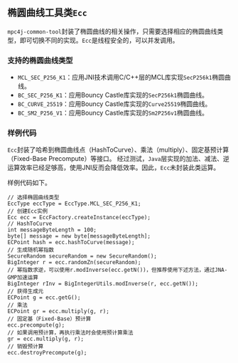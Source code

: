 ## 椭圆曲线工具类`Ecc`

`mpc4j-common-tool`封装了椭圆曲线的相关操作，只需要选择相应的椭圆曲线类型，即可切换不同的实现。`Ecc`是线程安全的，可以并发调用。

### 支持的椭圆曲线类型

- `MCL_SEC_P256_K1`：应用JNI技术调用C/C++层的MCL库实现`SecP256k1`椭圆曲线。
- `BC_SEC_P256_K1`：应用Bouncy Castle库实现的`SecP256k1`椭圆曲线。
- `BC_CURVE_25519`：应用Bouncy Castle库实现的`Curve25519`椭圆曲线。
- `BC_SM2_P256_V1`：应用Bouncy Castle库实现的`Sm2P256v1`椭圆曲线。

### 样例代码

`Ecc`封装了哈希到椭圆曲线点（HashToCurve）、乘法（multiply）、固定基预计算（Fixed-Base Precompute）等接口。 经过测试，`Java`层实现的加法、减法、逆运算效率已经足够高，使用JNI反而会降低效率。因此，`Ecc`未封装此类运算。

样例代码如下。

```
// 选择椭圆曲线类型
EccType eccType = EccType.MCL_SEC_P256_K1;
// 创建Ecc实例
Ecc ecc = EccFactory.createInstance(eccType);
// HashToCurve
int messageByteLength = 100;
byte[] message = new byte[messageByteLength];
ECPoint hash = ecc.hashToCurve(message);
// 生成随机幂指数
SecureRandom secureRandom = new SecureRandom();
BigInteger r = ecc.randomZn(secureRandom);
// 幂指数求逆，可以使用r.modInverse(ecc.getN())，但推荐使用下述方法，通过JNA-GMP加速运算
BigInteger rInv = BigIntegerUtils.modInverse(r, ecc.getN());
// 获得生成元
ECPoint g = ecc.getG();
// 乘法
ECPoint gr = ecc.multiply(g, r);
// 固定基（Fixed-Base）预计算
ecc.precompute(g);
// 如果调用预计算，再执行乘法时会使用预计算乘法
gr = ecc.multiply(g, r);
// 销毁预计算
ecc.destroyPrecompute(g);
```
